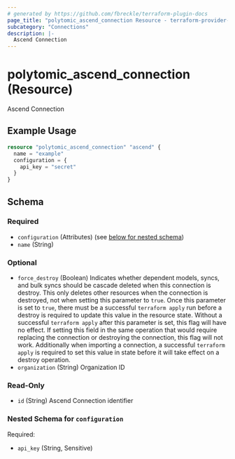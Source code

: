 ```yaml
---
# generated by https://github.com/fbreckle/terraform-plugin-docs
page_title: "polytomic_ascend_connection Resource - terraform-provider-polytomic"
subcategory: "Connections"
description: |-
  Ascend Connection
---
```


# polytomic_ascend_connection (Resource)

Ascend Connection

## Example Usage

```terraform
resource "polytomic_ascend_connection" "ascend" {
  name = "example"
  configuration = {
    api_key = "secret"
  }
}
```

<!-- schema generated by tfplugindocs -->
## Schema

### Required

- `configuration` (Attributes) (see [below for nested schema](#nestedatt--configuration))
- `name` (String)

### Optional

- `force_destroy` (Boolean) Indicates whether dependent models, syncs, and bulk syncs should be cascade deleted when this connection is destroy. This only deletes other resources when the connection is destroyed, not when setting this parameter to `true`. Once this parameter is set to `true`, there must be a successful `terraform apply` run before a destroy is required to update this value in the resource state. Without a successful `terraform apply` after this parameter is set, this flag will have no effect. If setting this field in the same operation that would require replacing the connection or destroying the connection, this flag will not work. Additionally when importing a connection, a successful `terraform apply` is required to set this value in state before it will take effect on a destroy operation.
- `organization` (String) Organization ID

### Read-Only

- `id` (String) Ascend Connection identifier

<a id="nestedatt--configuration"></a>
### Nested Schema for `configuration`

Required:

- `api_key` (String, Sensitive)


